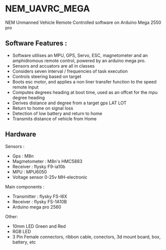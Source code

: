 # NEM_UAVRC_MEGA

NEM Unmanned Vehicle Remote Controlled software on Arduino Mega 2550 pro

## Software Features :

- Software utilises an MPU, GPS, Servo, ESC, magnetometer and an amphidromous remote control, powered by an arduino mega pro.
- Sensors and accuators are all in classes
- Considers seven interval / frequencies of task execution
- Controls steering based on target 
- Boots esc motor, and applies a non liner transfer function to the speed remote input
- Computes degrees heading at boot time, used as an offcet for the mpu degree heading
- Derives distance and degree from a target gps LAT LOT
- Return to home on signal loss
- Detection of low battery and return to home
- Transmits distance of vehicle from Home

## Hardware

Sensors :

- Gps : M8n
- Magmetometer : M8n's HMC5883
- Receiver : flysky F9-ia10b
- MPU : MPU6050
- Voltage sensor 0-25v MH-electronic

Main components : 
- Transmitter : flysky FS-I6X
- Receiver : flysky FS-1A10B
- Arduino mega pro 2560 

Other: 

- 10mm LED Green and Red
- RGB LED
- 3 Pin Female connectors, ribbon cable, conectors, 3d mount board, box, battery, etc
